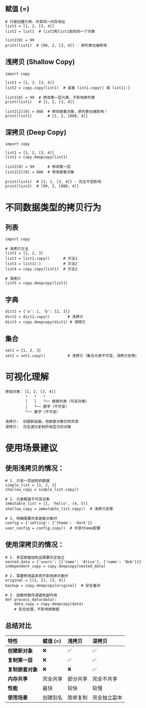 ## 赋值 (=)

```
# 只是创建引用，共享同一内存地址
list1 = [1, 2, [3, 4]]
list2 = list1  # list2和list1指向同一个对象

list2[0] = 99
print(list1)  # [99, 2, [3, 4]] - 原列表也被修改
```

## 浅拷贝 (Shallow Copy)

```
import copy

list1 = [1, 2, [3, 4]]
list2 = copy.copy(list1)  # 或者 list1.copy() 或 list1[:]

list2[0] = 99  # 修改第一层元素，不影响原列表
print(list1)   # [1, 2, [3, 4]]

list2[2][0] = 888  # 修改嵌套对象，原列表也被影响！
print(list1)       # [1, 2, [888, 4]]
```

## 深拷贝 (Deep Copy)

```
import copy

list1 = [1, 2, [3, 4]]
list2 = copy.deepcopy(list1)

list2[0] = 99      # 修改第一层
list2[2][0] = 888  # 修改嵌套对象

print(list1)  # [1, 2, [3, 4]] - 完全不受影响
print(list2)  # [99, 2, [888, 4]]
```

# 不同数据类型的拷贝行为

## 列表

```
import copy

# 浅拷贝方法
list1 = [1, 2, 3]
list2 = list1.copy()      # 方法1
list3 = list1[:]          # 方法2
list4 = copy.copy(list1)  # 方法3

# 深拷贝
list5 = copy.deepcopy(list1)
```

## 字典

```
dict1 = {'a': 1, 'b': [2, 3]}
dict2 = dict1.copy()        # 浅拷贝
dict3 = copy.deepcopy(dict1) # 深拷贝
```

## 集合

```
set1 = {1, 2, 3}
set2 = set1.copy()          # 浅拷贝（集合元素不可变，浅拷贝足够）
```

# 可视化理解

```
原始对象: [1, 2, [3, 4]]
         ↑   ↑   ↑
         │   │   └── 嵌套列表（可变对象）
         │   └── 数字（不可变）
         └── 数字（不可变）

浅拷贝:  创建新容器，但嵌套对象仍然共享
深拷贝:  完全递归复制所有层次的对象
```

# 使用场景建议

## 使用浅拷贝的情况：

```
# 1. 只有一层结构的数据
simple_list = [1, 2, 3]
shallow_copy = simple_list.copy()

# 2. 元素都是不可变对象
immutable_list = [1, 'hello', (4, 5)]
shallow_copy = immutable_list.copy()  # 浅拷贝足够

# 3. 明确需要共享嵌套对象时
config = {'setting': {'theme': 'dark'}}
user_config = config.copy()  # 共享theme配置
```

## 使用深拷贝的情况：

```
# 1. 多层嵌套结构且需要完全独立
nested_data = {'users': [{'name': 'Alice'}, {'name': 'Bob'}]}
independent_copy = copy.deepcopy(nested_data)

# 2. 需要修改副本而不影响原对象时
original = [[1, 2], [3, 4]]
backup = copy.deepcopy(original)  # 安全备份

# 3. 函数参数传递避免副作用
def process_data(data):
    data_copy = copy.deepcopy(data)
    # 安全处理，不影响原数据
```

## 总结对比

| 特性             | 赋值 (=) | 浅拷贝   | 深拷贝       |
| :--------------- | :------- | :------- | :----------- |
| **创建新对象**   | ❌        | ✅        | ✅            |
| **复制第一层**   | ❌        | ✅        | ✅            |
| **复制嵌套对象** | ❌        | ❌        | ✅            |
| **内存共享**     | 完全共享 | 部分共享 | 完全不共享   |
| **性能**         | 最快     | 较快     | 较慢         |
| **使用场景**     | 创建别名 | 简单复制 | 完全独立副本 |